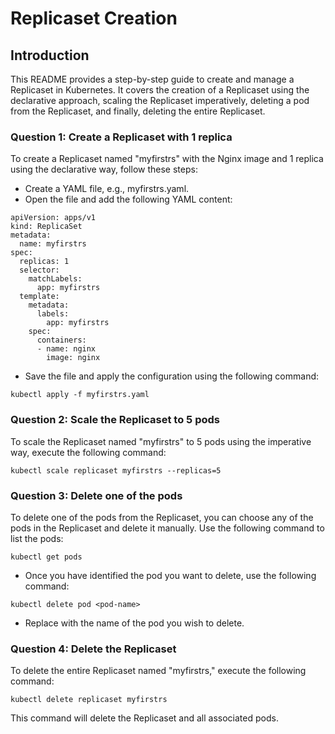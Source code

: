 # Replicaset Creation

## Introduction
This README provides a step-by-step guide to create and manage a Replicaset in Kubernetes. It covers the creation of a Replicaset using the declarative approach, scaling the Replicaset imperatively, deleting a pod from the Replicaset, and finally, deleting the entire Replicaset. 

### Question 1: Create a Replicaset with 1 replica
To create a Replicaset named "myfirstrs" with the Nginx image and 1 replica using the declarative way, follow these steps:

- Create a YAML file, e.g., myfirstrs.yaml.
- Open the file and add the following YAML content:
```
apiVersion: apps/v1
kind: ReplicaSet
metadata:
  name: myfirstrs
spec:
  replicas: 1
  selector:
    matchLabels:
      app: myfirstrs
  template:
    metadata:
      labels:
        app: myfirstrs
    spec:
      containers:
      - name: nginx
        image: nginx
```

- Save the file and apply the configuration using the following command:
```
kubectl apply -f myfirstrs.yaml
```

### Question 2: Scale the Replicaset to 5 pods
To scale the Replicaset named "myfirstrs" to 5 pods using the imperative way, execute the following command:
```
kubectl scale replicaset myfirstrs --replicas=5
```

### Question 3: Delete one of the pods
To delete one of the pods from the Replicaset, you can choose any of the pods in the Replicaset and delete it manually. Use the following command to list the pods:
```
kubectl get pods
```

- Once you have identified the pod you want to delete, use the following command:
```
kubectl delete pod <pod-name>
```
- Replace <pod-name> with the name of the pod you wish to delete.

### Question 4: Delete the Replicaset
To delete the entire Replicaset named "myfirstrs," execute the following command:
```
kubectl delete replicaset myfirstrs
```
This command will delete the Replicaset and all associated pods.
